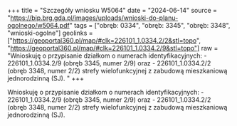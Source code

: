 +++
title = "Szczegóły wniosku W5064"
date = "2024-06-14"
source = "https://bip.brg.gda.pl/images/uploads/wnioski-do-planu-ogolnego/w5064.pdf"
tags = ["obręb: 0334", "obręb: 3345", "obręb: 3348", "wnioski-ogolne"]
geolinks = ["https://geoportal360.pl/map/#clk=226101_1.0334.2/2&stl=topo", "https://geoportal360.pl/map/#clk=226101_1.0334.2/9&stl=topo"]
raw = "Wnioskuję o przypisanie działkom o numerach identyfikacyjnych: - 226101_1.0334.2/9 (obręb 3345, numer 2/9) oraz - 226101_1.0334.2/2 (obręb 3348, numer 2/2) strefy wielofunkcyjnej z zabudową mieszkaniową jednorodzinną (SJ). "
+++

Wnioskuję o przypisanie działkom o numerach identyfikacyjnych: -
226101_1.0334.2/9 (obręb 3345, numer 2/9) oraz - 226101_1.0334.2/2 (obręb 3348, numer 2/2)
strefy wielofunkcyjnej z zabudową mieszkaniową jednorodzinną (SJ).



